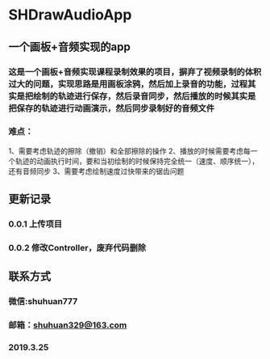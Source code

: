 # SHDrawAudioApp
## 一个画板+音频实现的app
### 这是一个画板+音频实现课程录制效果的项目，摒弃了视频录制的体积过大的问题，实现思路是用画板涂鸦，然后加上录音的功能，过程其实是把绘制的轨迹进行保存，然后录音同步，然后播放的时候其实是把保存的轨迹进行动画演示，然后同步录制好的音频文件
### 难点：
1、需要考虑轨迹的擦除（撤销）和全部擦除的操作
2、播放的时候需要考虑每一个轨迹的动画执行时间，要和当初绘制的时候保持完全统一（速度、顺序统一），还有音频同步
3、需要考虑绘制速度过快带来的锯齿问题

## 更新记录
### 0.0.1 上传项目
### 0.0.2 修改Controller，废弃代码删除

## 联系方式
### 微信:shuhuan777
### 邮箱：shuhuan329@163.com

### 2019.3.25
